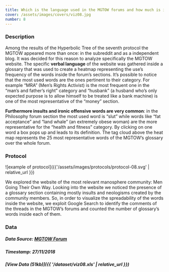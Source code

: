 ```yaml
---
title: Which is the language used in the MGTOW forums and how much is it spread by the users?
cover: /assets/images/covers/viz08.jpg
number: 8
---
```

### Description
Among the results of the Hyperbolic Tree of the seventh protocol the MGTOW appeared more than once: in the subreddit and as a independent blog. It was decided for this reason to analyze specifically the MGTOW website. The specific **verbal language** of the website was gathered inside a glossary that was used to create a heatmap representing the use’s frequency of the words inside the forum’s sections.
It’s possible to notice that the most used words are the ones pertinent to their category. For example “MRA” (Men’s Rights Activist) is the most frequent one in the “man’s and father’s right” category and “husbank” (a husband who’s only expected purpose is to allow himself to be treated like a bank machine) is one of the most representative of the “money” section.

**Furthermore insults and ironic offensive words are very common**: in the Philosophy forum section the most used word is “slut” while words like “fat acceptance” and “land whale” (an extremely obese woman) are the more representative for the “health and fitness” category. By clicking on one word a box pops up and leads to its definition. The tag cloud above the heat map represents the 25 most representative words of the MGTOW’s glossary over the whole forum.

### Protocol
![example of protocol]({{'/assets/images/protocols/protocol-08.svg' | relative_url }})

We explored the website of the most relevant manosphere community: Men Going Their Own Way. Looking into the website we noticed the presence of a glossary section containing mostly insults and neologisms created by the community members. So, in order to visualize the spreadability of the words inside the website, we exploit Google Search to identify 
the comments of the threads in the MGTOW’s forums and counted the number of glossary’s words inside each of them.

### Data
##### Data Source: [MGTOW Forum](https://www.mgtow.com/forums/)
##### Timestamp: 27/11/2018
##### [View Data (51kb)]({{ '/dataset/viz08.xls' | relative_url }})
